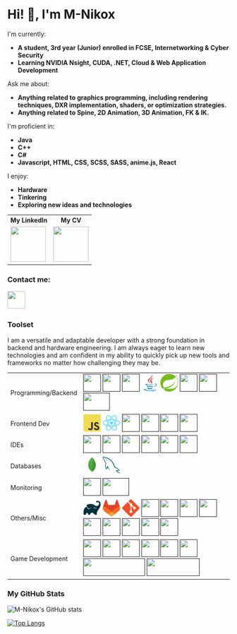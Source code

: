 # Hi! 👋, I'm M-Nikox

I'm currently:
- __A student, 3rd year (Junior) enrolled in FCSE, Internetworking & Cyber Security__
- __Learning NVIDIA Nsight, CUDA, .NET, Cloud & Web Application Development__

Ask me about:
- __Anything related to graphics programming, including rendering techniques, DXR implementation, shaders, or optimization strategies.__
- __Anything related to Spine, 2D Animation, 3D Animation, FK & IK.__

I'm proficient in:
- __Java__
- __C++__
- __C#__
- __Javascript, HTML, CSS, SCSS, SASS, anime.js, React__

I enjoy:
- __Hardware__
- __Tinkering__
- __Exploring new ideas and technologies__


<table>
  <tr>
    <th>My LinkedIn</th>
    <th>My CV</th>
  </tr>
  <tr>
    <td>
      <a href="https://www.linkedin.com/in/matej-n-b78121235/"><img width="80" height="80" src="https://upload.wikimedia.org/wikipedia/commons/thumb/8/81/LinkedIn_icon.svg/1200px-LinkedIn_icon.svg.png"/></a>
    </td>
    <td>
      <a href="https://www.linkedin.com/in/matej-n-b78121235/"><img width="80" height="80" src="https://www.svgrepo.com/show/11803/curriculum-vitae.svg"/></a>
    </td>
  </tr>
</table>

### Contact me:
<a href="https://www.linkedin.com/in/matej-n-b78121235/"><img src="https://upload.wikimedia.org/wikipedia/commons/thumb/8/81/LinkedIn_icon.svg/1200px-LinkedIn_icon.svg.png" width="40" height="40"/></a>

### Toolset

I am a versatile and adaptable developer with a strong foundation in backend and hardware engineering. I am always eager to learn new technologies and am confident in my ability to quickly pick up new tools and frameworks no matter how challenging they may be.

<table>
   <tr>
        <td>Programming/Backend</td>
        <td>
            <a href=""><img src="https://cdn.jsdelivr.net/gh/devicons/devicon@latest/icons/csharp/csharp-original.svg" width="40" height="40"/></a>
            <a href=""><img src="https://cdn.jsdelivr.net/gh/devicons/devicon@latest/icons/cplusplus/cplusplus-original.svg" width="40" height="40"/></a>
            <a href=""><img src="https://cdn.jsdelivr.net/gh/devicons/devicon@latest/icons/c/c-original.svg" width="40" height="40"/></a>
            <a href=""><img src="https://github.com/devicons/devicon/blob/v2.13.0/icons/java/java-original.svg" width="40" height="40"/></a>
            <a href=""><img src="https://github.com/devicons/devicon/blob/v2.13.0/icons/spring/spring-original.svg" width="40" height="40"/></a>
            <a href=""><img src="https://upload.wikimedia.org/wikipedia/commons/2/27/PHP-logo.svg" width="40" height="40"/></a>
            <a href=""><img src="https://upload.wikimedia.org/wikipedia/commons/thumb/c/cf/Lua-Logo.svg/600px-Lua-Logo.svg.png" width="40" height="40"/></a>
            <a href=""><img src="https://upload.wikimedia.org/wikipedia/en/0/00/Papyrus.PNG" width="60" height="40"/></a>
        </td>
    </tr>
  <tr>
        <td>Frontend Dev</td>
        <td>
            <a href=""><img src="https://github.com/devicons/devicon/blob/v2.13.0/icons/javascript/javascript-original.svg" width="40" height="40"/></a>
            <a href=""><img src="https://github.com/devicons/devicon/blob/v2.13.0/icons/react/react-original.svg" width="40" height="40"/></a>
            <a href=""><img src="https://animejs.com/documentation/assets/img/anime-mini-logo.svg" width="40" height="40"/></a>
            <a href=""><img src="https://cdn.jsdelivr.net/gh/devicons/devicon@latest/icons/html5/html5-original.svg" width="40" height="40"/></a>
            <a href=""><img src="https://cdn.jsdelivr.net/gh/devicons/devicon@latest/icons/css3/css3-original.svg" width="40" height="40"/></a>
            <a href=""><img src="https://cdn.jsdelivr.net/gh/devicons/devicon@latest/icons/sass/sass-original.svg" width="40" height="40"/></a>
        </td>
    </tr>
   <tr>
        <td>IDEs</td>
        <td>
            <a href=""><img src="https://cdn.jsdelivr.net/gh/devicons/devicon@latest/icons/visualstudio/visualstudio-original.svg" width="40" height="40"/></a>
            <a href=""><img src="https://cdn.jsdelivr.net/gh/devicons/devicon@latest/icons/vscode/vscode-original.svg" width="40" height="40"/></a>
            <a href=""><img src="https://cdn.jsdelivr.net/gh/devicons/devicon@latest/icons/intellij/intellij-original.svg" width="40" height="40"/></a>
            <a href=""><img src="https://cdn.jsdelivr.net/gh/devicons/devicon@latest/icons/pycharm/pycharm-original.svg" width="40" height="40"/></a>
            <a href=""><img src="https://cdn.jsdelivr.net/gh/devicons/devicon@latest/icons/clion/clion-original.svg" width="40" height="40"/></a>
            <a href=""><img src="https://cdn.jsdelivr.net/gh/devicons/devicon@latest/icons/rider/rider-original.svg" width="40" height="40"/></a>
        </td>
   </tr>
  <tr>
    <tr>
        <td>Databases</td>
        <td>
            <a href=""><img src="https://github.com/devicons/devicon/blob/v2.13.0/icons/mongodb/mongodb-original.svg" width="40" height="40"/></a>
            <a href=""><img src="https://github.com/devicons/devicon/blob/v2.13.0/icons/mysql/mysql-original.svg" width="40" height="40"/></a>
        </td>
    </tr>
        <td>Monitoring</td>
        <td>
            <a href=""><img src="https://developer.download.nvidia.com/images/nvidia-nsight-graphics-icon-gbp-shaded-128.png" width="40" height="40"/></a>
            <a href=""><img src="https://poggu.me/uploads/default/original/1X/d373f12185cba8262a3a850aa850485de5a6e1e3.png" width="60" height="40"/></a>
    </tr>
    <tr>
            <td>Others/Misc</td>
            <td>
                <a href=""><img src="https://github.com/devicons/devicon/blob/v2.13.0/icons/gradle/gradle-plain.svg" width="40" height="40"/></a>
                <a href=""><img src="https://github.com/devicons/devicon/blob/v2.13.0/icons/gitlab/gitlab-original.svg" width="40" height="40"/></a>
                <a href=""><img src="https://github.com/devicons/devicon/blob/v2.13.0/icons/git/git-original.svg" width="40" height="40"/></a>
                <a href=""><img src="https://img.icons8.com/fluent/200/docker.png" width="40" height="40"/></a>
                <a href=""><img src="https://upload.wikimedia.org/wikipedia/commons/d/d8/Red_Hat_logo.svg" width="40" height="40"/></a>
                <a href=""><img src="https://upload.wikimedia.org/wikipedia/commons/thumb/e/e7/PuTTY_Icon.svg/1200px-PuTTY_Icon.svg.png" width="40" height="40"/></a>
                <a href=""><img src="https://cdn.jsdelivr.net/gh/devicons/devicon@latest/icons/json/json-original.svg" width="40" height="40"/></a>
                <a href=""><img src="https://cdn.jsdelivr.net/gh/devicons/devicon@latest/icons/xml/xml-original.svg" width="40" height="40"/></a>
                <a href=""><img src="https://cdn.jsdelivr.net/gh/devicons/devicon@latest/icons/bash/bash-original.svg" width="40" height="40"/></a>
                <a href=""><img src="https://cdn.jsdelivr.net/gh/devicons/devicon@latest/icons/powershell/powershell-original.svg" width="40" height="40"/></a>
                <a href=""><img src="https://cdn.jsdelivr.net/gh/devicons/devicon@latest/icons/ssh/ssh-original.svg" width="40" height="40"/></a>
                <a href=""><img src="https://cdn.jsdelivr.net/gh/devicons/devicon@latest/icons/linux/linux-original.svg" width="40" height="40"/></a>
            </td>
        </tr>
    <tr>
          <td>Game Development</td>
          <td>
              <a href=""><img src="https://cdn.jsdelivr.net/gh/devicons/devicon@latest/icons/unity/unity-original.svg" width="40" height="40"/></a>
              <a href=""><img src="https://cdn.jsdelivr.net/gh/devicons/devicon@latest/icons/unrealengine/unrealengine-original.svg" width="40" height="40"/></a>
              <a href=""><img src="https://cdn.jsdelivr.net/gh/devicons/devicon@latest/icons/blender/blender-original.svg" width="40" height="40"/></a>
              <a href=""><img src="https://upload.wikimedia.org/wikipedia/commons/7/73/Calligrakrita-base.svg" width="40" height="40"/></a>
              <a href=""><img src="https://img.icons8.com/?size=100&id=105751&format=png&color=000000" width="40" height="40"/></a>
              <a href=""><img src="https://cdn.icon-icons.com/icons2/3913/PNG/512/fmod_logo_icon_248525.png" width="40" height="40"/></a>
              <a href=""><img src="https://static.wikia.nocookie.net/logopedia/images/5/58/Nvidia_GameWorks.png/revision/latest?cb=20230319020713" width="140" height="40"/></a>
              <a href=""><img src="https://gpuopen.com/wp-content/uploads/2023/08/CHIP_AMD_GPUOpen_Lockup_RGB_White_400px.png" width="120" height="40"/></a>
          </td>
      </tr>
</table>

### My GitHub Stats

![M-Nikox's GitHub stats](https://github-readme-stats.vercel.app/api?username=M-Nikox&hide=issues,contribs,stars&show_icons=true&theme=tokyonight)

[![Top Langs](https://github-readme-stats.vercel.app/api/top-langs/?username=M-Nikox&layout=donut&theme=tokyonight)](https://github.com/anuraghazra/github-readme-stats)

<!---
M-Nikox/M-Nikox is a ✨ special ✨ repository because its `README.md` (this file) appears on your GitHub profile.
You can click the Preview link to take a look at your changes.
--->
